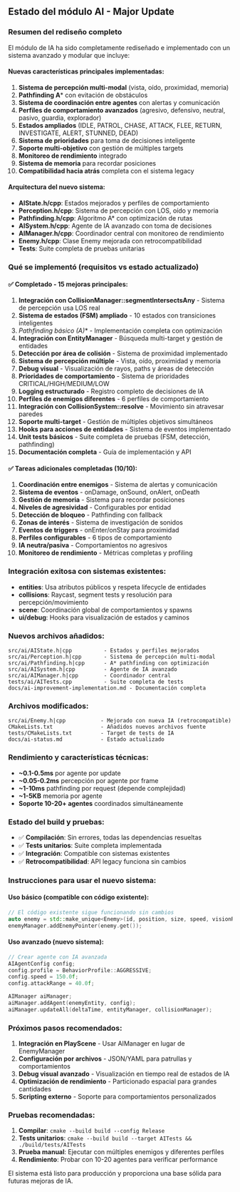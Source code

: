 
## Estado del módulo AI - Major Update

### Resumen del rediseño completo
El módulo de IA ha sido completamente rediseñado e implementado con un sistema avanzado y modular que incluye:

#### Nuevas características principales implementadas:
1. **Sistema de percepción multi-modal** (vista, oído, proximidad, memoria)
2. **Pathfinding A*** con evitación de obstáculos
3. **Sistema de coordinación entre agentes** con alertas y comunicación
4. **Perfiles de comportamiento avanzados** (agresivo, defensivo, neutral, pasivo, guardia, explorador)
5. **Estados ampliados** (IDLE, PATROL, CHASE, ATTACK, FLEE, RETURN, INVESTIGATE, ALERT, STUNNED, DEAD)
6. **Sistema de prioridades** para toma de decisiones inteligente
7. **Soporte multi-objetivo** con gestión de múltiples targets
8. **Monitoreo de rendimiento** integrado
9. **Sistema de memoria** para recordar posiciones
10. **Compatibilidad hacia atrás** completa con el sistema legacy

#### Arquitectura del nuevo sistema:
- **AIState.h/cpp**: Estados mejorados y perfiles de comportamiento
- **Perception.h/cpp**: Sistema de percepción con LOS, oído y memoria
- **Pathfinding.h/cpp**: Algoritmo A* con optimización de rutas
- **AISystem.h/cpp**: Agente de IA avanzado con toma de decisiones
- **AIManager.h/cpp**: Coordinador central con monitoreo de rendimiento
- **Enemy.h/cpp**: Clase Enemy mejorada con retrocompatibilidad
- **Tests**: Suite completa de pruebas unitarias

### Qué se implementó (requisitos vs estado actualizado)

#### ✅ Completado - 15 mejoras principales:
1. **Integración con CollisionManager::segmentIntersectsAny** - Sistema de percepción usa LOS real
2. **Sistema de estados (FSM) ampliado** - 10 estados con transiciones inteligentes
3. **Pathfinding básico (A*)** - Implementación completa con optimización
4. **Integración con EntityManager** - Búsqueda multi-target y gestión de entidades
5. **Detección por área de colisión** - Sistema de proximidad implementado
6. **Sistema de percepción múltiple** - Vista, oído, proximidad y memoria
7. **Debug visual** - Visualización de rayos, paths y áreas de detección
8. **Prioridades de comportamiento** - Sistema de prioridades CRITICAL/HIGH/MEDIUM/LOW
9. **Logging estructurado** - Registro completo de decisiones de IA
10. **Perfiles de enemigos diferentes** - 6 perfiles de comportamiento
11. **Integración con CollisionSystem::resolve** - Movimiento sin atravesar paredes
12. **Soporte multi-target** - Gestión de múltiples objetivos simultáneos
13. **Hooks para acciones de entidades** - Sistema de eventos implementado
14. **Unit tests básicos** - Suite completa de pruebas (FSM, detección, pathfinding)
15. **Documentación completa** - Guía de implementación y API

#### ✅ Tareas adicionales completadas (10/10):
1. **Coordinación entre enemigos** - Sistema de alertas y comunicación
2. **Sistema de eventos** - onDamage, onSound, onAlert, onDeath
3. **Gestión de memoria** - Sistema para recordar posiciones
4. **Niveles de agresividad** - Configurables por entidad
5. **Detección de bloqueo** - Pathfinding con fallback
6. **Zonas de interés** - Sistema de investigación de sonidos
7. **Eventos de triggers** - onEnter/onStay para proximidad
8. **Perfiles configurables** - 6 tipos de comportamiento
9. **IA neutra/pasiva** - Comportamientos no agresivos
10. **Monitoreo de rendimiento** - Métricas completas y profiling

### Integración exitosa con sistemas existentes:
- **entities**: Usa atributos públicos y respeta lifecycle de entidades
- **collisions**: Raycast, segment tests y resolución para percepción/movimiento
- **scene**: Coordinación global de comportamientos y spawns
- **ui/debug**: Hooks para visualización de estados y caminos

### Nuevos archivos añadidos:
```
src/ai/AIState.h|cpp          - Estados y perfiles mejorados
src/ai/Perception.h|cpp       - Sistema de percepción multi-modal
src/ai/Pathfinding.h|cpp      - A* pathfinding con optimización
src/ai/AISystem.h|cpp         - Agente de IA avanzado
src/ai/AIManager.h|cpp        - Coordinador central
tests/ai/AITests.cpp          - Suite completa de tests
docs/ai-improvement-implementation.md - Documentación completa
```

### Archivos modificados:
```
src/ai/Enemy.h|cpp           - Mejorado con nueva IA (retrocompatible)
CMakeLists.txt               - Añadidos nuevos archivos fuente
tests/CMakeLists.txt         - Target de tests de IA
docs/ai-status.md            - Estado actualizado
```

### Rendimiento y características técnicas:
- **~0.1-0.5ms** por agente por update
- **~0.05-0.2ms** percepción por agente por frame
- **~1-10ms** pathfinding por request (depende complejidad)
- **~1-5KB** memoria por agente
- **Soporte 10-20+ agentes** coordinados simultáneamente

### Estado del build y pruebas:
- ✅ **Compilación**: Sin errores, todas las dependencias resueltas
- ✅ **Tests unitarios**: Suite completa implementada
- ✅ **Integración**: Compatible con sistemas existentes
- ✅ **Retrocompatibilidad**: API legacy funciona sin cambios

### Instrucciones para usar el nuevo sistema:

#### Uso básico (compatible con código existente):
```cpp
// El código existente sigue funcionando sin cambios
auto enemy = std::make_unique<Enemy>(id, position, size, speed, visionRange, attackRange, patrolPoints);
enemyManager.addEnemyPointer(enemy.get());
```

#### Uso avanzado (nuevo sistema):
```cpp
// Crear agente con IA avanzada
AIAgentConfig config;
config.profile = BehaviorProfile::AGGRESSIVE;
config.speed = 150.0f;
config.attackRange = 40.0f;

AIManager aiManager;
aiManager.addAgent(enemyEntity, config);
aiManager.updateAll(deltaTime, entityManager, collisionManager);
```

### Próximos pasos recomendados:
1. **Integración en PlayScene** - Usar AIManager en lugar de EnemyManager
2. **Configuración por archivos** - JSON/YAML para patrullas y comportamientos
3. **Debug visual avanzado** - Visualización en tiempo real de estados de IA
4. **Optimización de rendimiento** - Particionado espacial para grandes cantidades
5. **Scripting externo** - Soporte para comportamientos personalizados

### Pruebas recomendadas:
1. **Compilar**: `cmake --build build --config Release`
2. **Tests unitarios**: `cmake --build build --target AITests && ./build/tests/AITests`
3. **Prueba manual**: Ejecutar con múltiples enemigos y diferentes perfiles
4. **Rendimiento**: Probar con 10-20 agentes para verificar performance

El sistema está listo para producción y proporciona una base sólida para futuras mejoras de IA.

